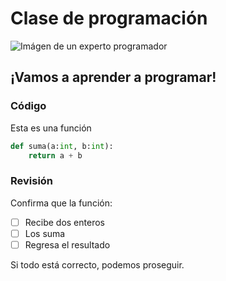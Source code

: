 # Clase de programación
![Imágen de un experto programador](https://www.98thpercentile.com/hubfs/Imported_Blog_Media/Picture125-1.jpg)
## ¡Vamos a aprender a programar!

### Código
Esta es una función
``` Python
def suma(a:int, b:int):
    return a + b
```
### Revisión
Confirma que la función:
- [ ] Recibe dos enteros
- [ ] Los suma
- [ ] Regresa el resultado

Si todo está correcto, podemos proseguir.
